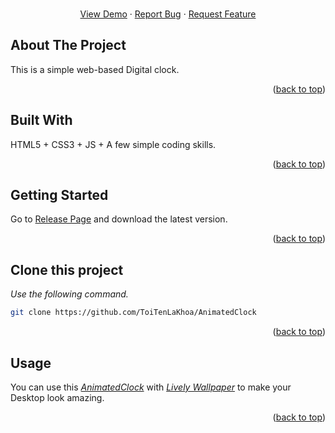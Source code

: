 
<a name="readme-top"></a>

<!-- PROJECT LOGO -->
<br />
<div align="center">
    <a href="https://toitenlakhoa.github.io/AnimatedClock/">View Demo</a>
    ·
    <a href="https://github.com/ToiTenLaKhoa/AnimatedClock/issues">Report Bug</a>
    ·
    <a href="https://github.com/ToiTenLaKhoa/AnimatedClock/pulls">Request Feature</a>
  </p>
</div>


<!-- ABOUT THE PROJECT -->
## About The Project
This is a simple web-based Digital clock.
<p align="right">(<a href="#readme-top">back to top</a>)</p>

<!-- BUILT WITH -->
## Built With
HTML5 + CSS3 +  JS + A few simple coding skills.
<p align="right">(<a href="#readme-top">back to top</a>)</p>


<!-- GETTING STARTED -->
## Getting Started
Go to <a href="https://github.com/ToiTenLaKhoa/AnimatedClock/releases">Release Page</a> and download the latest version.
<p align="right">(<a href="#readme-top">back to top</a>)</p>

<!-- CLONE -->
## Clone this project
_Use the following command._
   ```sh
   git clone https://github.com/ToiTenLaKhoa/AnimatedClock
   ```
<p align="right">(<a href="#readme-top">back to top</a>)</p>

<!-- USAGE EXAMPLES -->
## Usage
You can use this _[AnimatedClock](https://github.com/ToiTenLaKhoa/AnimatedClock)_ with _[Lively Wallpaper](https://apps.microsoft.com/store/detail/lively-wallpaper/9NTM2QC6QWS7)_ to make your Desktop look amazing.
<p align="right">(<a href="#readme-top">back to top</a>)</p>


